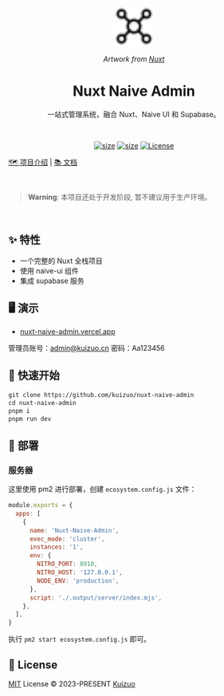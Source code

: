 <p align="center">
  <img alt="" src="./public/logo.svg" width="80" height="80">
</p>

<p align="center">
  <i>Artwork from <a href="https://nuxt.com/">Nuxt</a></i>
</p>
<h1 align="center">Nuxt Naive Admin</h1>
<p align="center">一站式管理系统，融合 Nuxt、Naive UI 和 Supabase。</p>

<p align="center"
<a href="https://stackblitz.com/github/kuizuo/nuxt-naive-admin"><img src="https://developer.stackblitz.com/img/open_in_stackblitz.svg" alt=""></a>
</p>
<p align="center">
  <a href="https://www.npmjs.com/package/nuxt/v/rc"><img alt="size" src="https://img.shields.io/github/package-json/dependency-version/kuizuo/nuxt-naive-admin/dev/nuxt?style=flat&colorA=002438&colorB=28CF8D"></a>
  <a href="https://img.shields.io/github/languages/code-size/kuizuo/nuxt-naive-admin"><img alt="size" src="https://img.shields.io/github/languages/code-size/kuizuo/nuxt-naive-admin"></a>
  <a href="https://github.com/kuizuo/nuxt-naive-admin/tree/HEAD/LICENSE"><img alt="License" src="https://img.shields.io/github/license/kuizuo/nuxt-naive-admin?style=flat&colorA=002438&colorB=28CF8D" /></a>
</p>

<p>
  <a href="https://nuxt-naive-admin-docs.vercel.app/introduction/getting-started">🗺️ 项目介绍</a> |
  <a href="https://nuxt-naive-admin-docs.vercel.app/">📚 文档</a>
</p>

<br>

> **Warning**: 本项目还处于开发阶段, 暂不建议用于生产环境。

<br>

## ✨ 特性

- 一个完整的 Nuxt 全栈项目
- 使用 naive-ui 组件
- 集成 supabase 服务

## 🖥️ 演示

- [nuxt-naive-admin.vercel.app](https://nuxt-naive-admin.vercel.app)

管理员账号：admin@kuizuo.cn 密码：Aa123456

## 🚀 快速开始

```
git clone https://github.com/kuizuo/nuxt-naive-admin
cd nuxt-naive-admin
pnpm i
pnpm run dev
```

## 🎉 部署

### 服务器

这里使用 pm2 进行部署，创建 `ecosystem.config.js` 文件：

```js
module.exports = {
  apps: [
    {
      name: 'Nuxt-Naive-Admin',
      exec_mode: 'cluster',
      instances: '1',
      env: {
        NITRO_PORT: 8010,
        NITRO_HOST: '127.0.0.1',
        NODE_ENV: 'production',
      },
      script: './.output/server/index.mjs',
    },
  ],
}
```

执行 `pm2 start ecosystem.config.js` 即可。

## 📝 License 

[MIT](./LICENSE) License &copy; 2023-PRESENT [Kuizuo](https://github.com/kuizuo)
